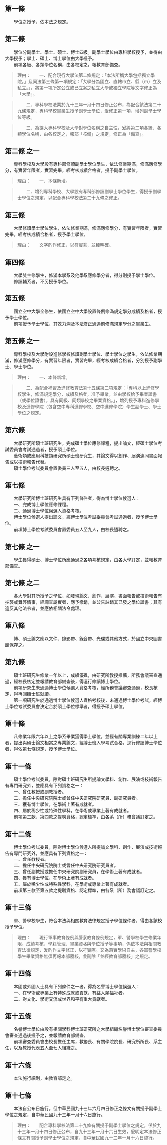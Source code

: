 第一條 
-------
　　學位之授予，依本法之規定。  


第二條 
-------
　　學位分副學士、學士、碩士、博士四級。副學士學位由專科學校授予，並得由大學授予；學士、碩士、博士學位由大學授予。  
　　前項各級、各類學位名稱，由各校定之，報教育部備查。  
> 理由：　　一、配合現行大學法第二條規定：「本法所稱大學包括獨立學院。」及同法第三條第一項規定：「大學分為國立、直轄市立、縣（市）立及私立。」，將第一項所定公立或已立案之私立大學或獨立學院等文字修正為「大學」。

> 　　二、專科學校法業於九十三年一月十四日修正公布，為配合該法第二十九條規定，專科學校畢業生授予副學士學位，爰修正第一項，增列副學士學位等級。

> 　　三、為擴大專科學校及大學對學位名稱之自主性，爰將第二項各級、各類學位名稱，由各校定之，報部「核備」之規定，修正為「備查」。



第二條 之一 
------------
　　專科學校及大學設有專科部修讀副學士學位學生，依法修業期滿，修滿應修學分，有實習年限者，實習完畢，經考核成績合格者，授予副學士學位。  
> 理由：　　一、本條新增。

> 　　二、增列專科學校、大學設有專科部修讀副學士學位學生，得授予副學士學位之規定，以配合專科學校法第二十九條之修正。



第三條 
-------
　　大學修讀學士學位學生，依法修業期滿，修滿應修學分，有實習年限者，實習完畢，經考核成績合格者，授予學士學位。  
> 理由：　　文字酌作修正，以符實需，並臻明確。



第四條 
-------
　　大學雙主修學生，修滿本學系及他學系應修學分者，得分別授予學士學位。  
　　修讀輔系者，不另授予學位。  


第五條 
-------
　　國立空中大學全修生，依國立空中大學設置條例修滿規定學分成績及格者，授予學士學位。  
　　前項授予學士學位，其效力溯及本法修正通過前修滿規定學分之畢業生。  


第五條 之一 
------------
　　專科學校及大學附設進修學校修讀副學士學位、學士學位之學生，依法修業期滿，修滿應修學分，有實習年限者，實習完畢，經考核成績合格者，分別授予副學士、學士學位。  
> 理由：　　一、本條新增。

> 　　二、為配合補習及進修教育法第十五條第二項規定：「專科以上進修學校學生，修滿規定學分，成績及格者，准予畢業，並由學校給予畢業證書（或學位證書），具有同級、同類學校之畢業資格。」，增列授予專科進修學校及進修學院（包含空中專科進修學校、空中進修學院）學生副學士、學士學位之規定。



第六條 
-------
　　大學研究所碩士班研究生，完成碩士學位應修課程，提出論文，經碩士學位考試委員會考試通過者，授予碩士學位。  
　　藝術類或應用科技類研究所碩士班研究生，其論文得以創作、展演連同書面報告或以技術報告代替。  
　　碩士學位考試委員會置委員三人至五人，由校長遴聘之。  


第七條 
-------
　　大學研究所博士班研究生具有下列條件者，得為博士學位候選人：  
　　一、完成博士學位應修課程。  
　　二、通過博士學位候選人資格考核。  
　　博士學位候選人提出論文，經博士學位考試委員會考試通過者，授予博士學位。  
　　前項博士學位考試委員會置委員五人至九人，由校長遴聘之。  


第七條 之一 
------------
　　學生獲得碩士、博士學位所應通過之各項考核規定，由各大學訂定，並報教育部備查。  


第七條 之二 
------------
　　各大學對其所授予之學位，如發現論文、創作、展演、書面報告或技術報告有抄襲或舞弊情事，經調查屬實者，應予撤銷，並公告註銷其已發之學位證書；其有違反其他法令者，並應依相關法令處理。  


第八條 
-------
　　博、碩士論文應以文件、錄影帶、錄音帶、光碟或其他方式，於國立中央圖書館保存之。  


第九條 
-------
　　碩士班研究生修業一年以上，成績優異，由研究所教授推薦，所務會議審查通過，經校長核定並報請教育部備查後，得逕行修讀博士學位。  
　　前項研究生未通過博士學位候選人資格考核，經所務會議審查通過，校長核定，得再回碩士班就讀。  
　　第一項研究生於通過博士學位候選人資格考核後，未通過博士學位考試，經博士學位考試委員會決定合於碩士學位標準者，得授予碩士學位。  


第十條 
-------
　　凡修業年限六年以上之學系畢業獲得學士學位，並經有關專業訓練二年以上者，提出與碩士論文相當之專業論文，經博士班入學考試合格，逕行修讀博士學位者，得依第七條規定，授予博士學位。  


第十一條 
---------
　　碩士學位考試委員，除對碩士班研究生所提論文學科、創作、展演或技術報告有專門研究外，並應具有下列資格之一：  
　　一、曾任教授或副教授者。  
　　二、擔任中央研究院院士或曾任中央研究院研究員、副研究員者。  
　　三、獲有博士學位，在學術上著有成就者。  
　　四、屬於稀少性或特殊性學科，在學術或專業上著有成就者。  
　　前項第三款、第四款之提聘資格，認定標準，由各系（所）務會議訂定之。  


第十二條 
---------
　　博士學位考試委員，除對博士學位候選人所提論文學科、創作、展演或技術報告有專門研究外，並應具有下列資格之一：  
　　一、曾任教授者。  
　　二、擔任中央研究院院士或曾任中央研究院研究員者。  
　　三、曾任副教授或擔任中央研究院副研究員，在學術上著有成就者。  
　　四、獲有博士學位，在學術上著有成就者。  
　　五、屬於稀少性或特殊性學科，在學術或專業上著有成就者。  
　　前項第三款至第五款之提聘資格、認定標準，由各系（所）務會議訂定之。  


第十三條 
---------
　　軍、警學校學生，符合本法與相關教育法律規定授予學位條件者，得由各該校授予學位。  
> 理由：　　現行軍事教育條例與警察教育條例規定，軍、警學校學生修業年限、成績考核、學籍管理、畢業資格與學位授予等事項，係依本法與相關教育法律規定，爰酌作文字修正，以符實際。又為落實學術自主，各軍警學校學生畢業資格無須再報本部覆核，爰刪除「並經教育部覆核」之規定。



第十四條 
---------
　　本國或外國人士具有下列條件之一者，得為名譽博士學位候選人：  
　　一、在學術或專業上有特殊成就或貢獻，有益人類福祉者。  
　　二、對文化、學術交流或世界和平有重大貢獻者。  


第十五條 
---------
　　名譽博士學位由設有相關學科博士班研究所之大學組織名譽博士學位審查委員會審查通過後授予之，並報請教育部備查。  
　　前項審查委員會由校長擔任主席，教務長、有關學院院長、研究所所長、系主任，以及教授代表五人至七人組織之。  


第十六條 
---------
　　本法施行細則，由教育部定之。  


第十七條 
---------
　　本法自公布日施行。但中華民國九十三年六月四日修正之條文有關授予副學士學位之規定，自中華民國九十三年一月十六日施行。  
> 理由：　　配合專科學校法第二十九條有關授予副學士學位之規定，係於九十三年一月十四日修正公布，自九十三年一月十六日生效，爰明定本法修正條文有關授予副學士學位之規定，自中華民國九十三年一月十六日施行。